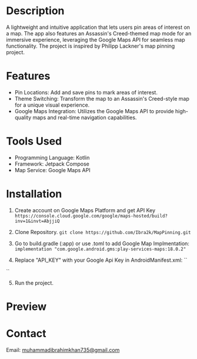 # Description
A lightweight and intuitive application that lets users pin areas of interest on a map. The app also features an Assassin's Creed-themed map mode for an immersive experience, leveraging the Google Maps API for seamless map functionality. The project is inspired by Philipp Lackner's map pinning project.

# Features

- Pin Locations: Add and save pins to mark areas of interest.
- Theme Switching: Transform the map to an Assassin's Creed-style map for a unique visual experience.
- Google Maps Integration: Utilizes the Google Maps API to provide high-quality maps and real-time navigation capabilities.

# Tools Used

- Programming Language: Kotlin
- Framework: Jetpack Compose
- Map Service: Google Maps API

# Installation
1. Create account on Google Maps Platform and get API Key `https://console.cloud.google.com/google/maps-hosted/build?inv=1&invt=AbjjiQ`

2. Clone Repository. `git clone https://github.com/Ibra2k/MapPinning.git`

4. Go to build.gradle (:app) or use .toml to add Google Map Implmentation:
``
    implementation "com.google.android.gms:play-services-maps:18.0.2"
``

4. Replace "API_KEY" with your Google Api Key in AndroidManifest.xml: 
``
<meta-data android:name="com.google.android.geo.API_KEY" android:value="API_KEY"/>
``

5. Run the project.

# Preview




# Contact
Email: muhammadibrahimkhan735@gmail.com
